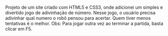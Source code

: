 Projeto de um site criado com HTML5 e CSS3, onde adicionei um simples e divertido jogo de adivinhação de número.
Nesse jogo, o usuário precisa adivinhar qual numero o robô pensou para acertar. Quem tiver menos tentativas é o melhor.
Obs: Para jogar outra vez ao terminar a partida, basta clicar em F5.